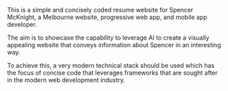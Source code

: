 This is a simple and concisely coded resume website for Spencer McKnight, a Melbourne website, progressive web app, and mobile app developer.

The aim is to showcase the capability to leverage AI to create a visually appealing website that conveys information about Spencer in an interesting way.

To achieve this, a very modern technical stack should be used which has the focus of concise code that leverages frameworks that are sought after in the modern web development industry.
